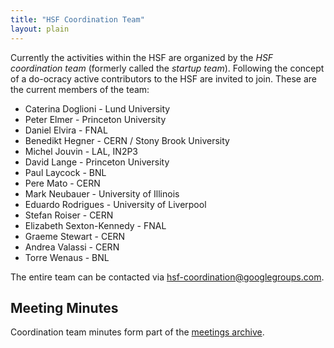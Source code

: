 ```yaml
---
title: "HSF Coordination Team"
layout: plain
---
```


Currently the activities within the HSF are organized by the *HSF coordination team* (formerly called the *startup team*). Following the concept of a do-ocracy active contributors to the HSF are invited to join. These are the current members of the team:

* Caterina Doglioni - Lund University
* Peter Elmer - Princeton University
* Daniel Elvira - FNAL
* Benedikt Hegner - CERN / Stony Brook University
* Michel Jouvin - LAL, IN2P3
* David Lange - Princeton University
* Paul Laycock - BNL
* Pere Mato - CERN
* Mark Neubauer - University of Illinois
* Eduardo Rodrigues - University of Liverpool
* Stefan Roiser - CERN
* Elizabeth Sexton-Kennedy - FNAL
* Graeme Stewart - CERN
* Andrea Valassi - CERN
* Torre Wenaus - BNL

The entire team can be contacted via <hsf-coordination@googlegroups.com>.

## Meeting Minutes

Coordination team minutes form part of the [meetings archive](minutes.html).
